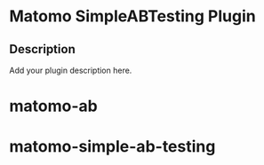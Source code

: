 # Matomo SimpleABTesting Plugin

## Description

Add your plugin description here.

# matomo-ab
# matomo-simple-ab-testing
